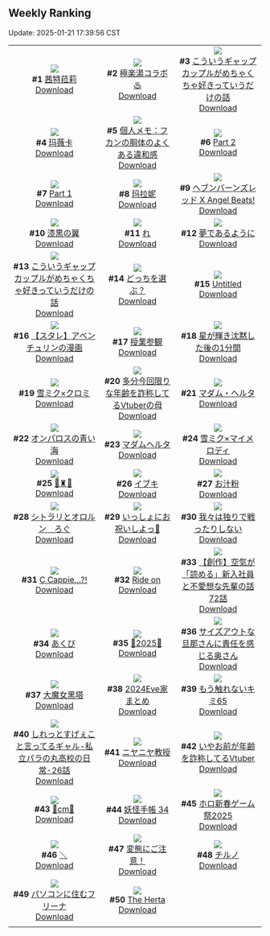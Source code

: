 ## Weekly Ranking
Update: 2025-01-21 17:39:56 CST

|      |      |      |
| :----: | :----: | :----: |
| ![](https://i.pixiv.re/c/240x480/img-master/img/2025/01/15/01/57/11/126230821_p0_master1200.jpg)<br>**#1** [茜特菈莉](https://www.pixiv.net/artworks/126230821)<br>[Download](https://i.pixiv.re/img-original/img/2025/01/15/01/57/11/126230821_p0.jpg) | ![](https://i.pixiv.re/c/240x480/img-master/img/2025/01/14/19/03/26/126217499_p0_master1200.jpg)<br>**#2** [極楽湯コラボ♨](https://www.pixiv.net/artworks/126217499)<br>[Download](https://i.pixiv.re/img-original/img/2025/01/14/19/03/26/126217499_p0.jpg) | ![](https://i.pixiv.re/c/240x480/img-master/img/2025/01/15/00/01/44/126227529_p0_master1200.jpg)<br>**#3** [こういうギャップカップルがめちゃくちゃ好きっていうだけの話](https://www.pixiv.net/artworks/126227529)<br>[Download](https://i.pixiv.re/img-original/img/2025/01/15/00/01/44/126227529_p0.jpg) |
| ![](https://i.pixiv.re/c/240x480/img-master/img/2025/01/15/02/00/05/126230889_p0_master1200.jpg)<br>**#4** [玛薇卡](https://www.pixiv.net/artworks/126230889)<br>[Download](https://i.pixiv.re/img-original/img/2025/01/15/02/00/05/126230889_p0.jpg) | ![](https://i.pixiv.re/c/240x480/img-master/img/2025/01/14/06/00/07/126204980_p0_master1200.jpg)<br>**#5** [個人メモ：フカンの胴体のよくある違和感](https://www.pixiv.net/artworks/126204980)<br>[Download](https://i.pixiv.re/img-original/img/2025/01/14/06/00/07/126204980_p0.jpg) | ![](https://i.pixiv.re/c/240x480/img-master/img/2025/01/15/00/01/23/126227493_p0_master1200.jpg)<br>**#6** [Part 2](https://www.pixiv.net/artworks/126227493)<br>[Download](https://i.pixiv.re/img-original/img/2025/01/15/00/01/23/126227493_p0.jpg) |
| ![](https://i.pixiv.re/c/240x480/img-master/img/2025/01/14/00/00/12/126197851_p0_master1200.jpg)<br>**#7** [Part 1](https://www.pixiv.net/artworks/126197851)<br>[Download](https://i.pixiv.re/img-original/img/2025/01/14/00/00/12/126197851_p0.png) | ![](https://i.pixiv.re/c/240x480/img-master/img/2025/01/15/01/55/08/126230782_p0_master1200.jpg)<br>**#8** [玛拉妮](https://www.pixiv.net/artworks/126230782)<br>[Download](https://i.pixiv.re/img-original/img/2025/01/15/01/55/08/126230782_p0.jpg) | ![](https://i.pixiv.re/c/240x480/img-master/img/2025/01/16/00/00/15/126256423_p0_master1200.jpg)<br>**#9** [ヘブンバーンズレッド X Angel Beats!](https://www.pixiv.net/artworks/126256423)<br>[Download](https://i.pixiv.re/img-original/img/2025/01/16/00/00/15/126256423_p0.jpg) |
| ![](https://i.pixiv.re/c/240x480/img-master/img/2025/01/15/15/14/00/126241777_p0_master1200.jpg)<br>**#10** [漆黒の翼](https://www.pixiv.net/artworks/126241777)<br>[Download](https://i.pixiv.re/img-original/img/2025/01/15/15/14/00/126241777_p0.jpg) | ![](https://i.pixiv.re/c/240x480/img-master/img/2025/01/15/09/20/20/126236432_p0_master1200.jpg)<br>**#11** [れ](https://www.pixiv.net/artworks/126236432)<br>[Download](https://i.pixiv.re/img-original/img/2025/01/15/09/20/20/126236432_p0.png) | ![](https://i.pixiv.re/c/240x480/img-master/img/2025/01/15/00/00/15/126227275_p0_master1200.jpg)<br>**#12** [夢であるように](https://www.pixiv.net/artworks/126227275)<br>[Download](https://i.pixiv.re/img-original/img/2025/01/15/00/00/15/126227275_p0.jpg) |
| ![](https://i.pixiv.re/c/240x480/img-master/img/2025/01/14/17/52/17/126215532_p0_master1200.jpg)<br>**#13** [こういうギャップカップルがめちゃくちゃ好きっていうだけの話](https://www.pixiv.net/artworks/126215532)<br>[Download](https://i.pixiv.re/img-original/img/2025/01/14/17/52/17/126215532_p0.jpg) | ![](https://i.pixiv.re/c/240x480/img-master/img/2025/01/14/00/03/16/126198251_p0_master1200.jpg)<br>**#14** [どっちを選ぶ？](https://www.pixiv.net/artworks/126198251)<br>[Download](https://i.pixiv.re/img-original/img/2025/01/14/00/03/16/126198251_p0.png) | ![](https://i.pixiv.re/c/240x480/img-master/img/2025/01/15/00/30/17/126228682_p0_master1200.jpg)<br>**#15** [Untitled](https://www.pixiv.net/artworks/126228682)<br>[Download](https://i.pixiv.re/img-original/img/2025/01/15/00/30/17/126228682_p0.jpg) |
| ![](https://i.pixiv.re/c/240x480/img-master/img/2025/01/15/18/16/34/126245405_p0_master1200.jpg)<br>**#16** [【スタレ】アベンチュリンの漫画](https://www.pixiv.net/artworks/126245405)<br>[Download](https://i.pixiv.re/img-original/img/2025/01/15/18/16/34/126245405_p0.png) | ![](https://i.pixiv.re/c/240x480/img-master/img/2025/01/15/00/00/25/126227330_p0_master1200.jpg)<br>**#17** [授業参観](https://www.pixiv.net/artworks/126227330)<br>[Download](https://i.pixiv.re/img-original/img/2025/01/15/00/00/25/126227330_p0.jpg) | ![](https://i.pixiv.re/c/240x480/img-master/img/2025/01/15/13/20/21/126240059_p0_master1200.jpg)<br>**#18** [星が輝き沈黙した後の1分間](https://www.pixiv.net/artworks/126240059)<br>[Download](https://i.pixiv.re/img-original/img/2025/01/15/13/20/21/126240059_p0.jpg) |
| ![](https://i.pixiv.re/c/240x480/img-master/img/2025/01/16/20/07/38/126277020_p0_master1200.jpg)<br>**#19** [雪ミク×クロミ](https://www.pixiv.net/artworks/126277020)<br>[Download](https://i.pixiv.re/img-original/img/2025/01/16/20/07/38/126277020_p0.jpg) | ![](https://i.pixiv.re/c/240x480/img-master/img/2025/01/15/21/24/02/126251017_p0_master1200.jpg)<br>**#20** [多分今回限りな年齢を詐称してるVtuberの母](https://www.pixiv.net/artworks/126251017)<br>[Download](https://i.pixiv.re/img-original/img/2025/01/15/21/24/02/126251017_p0.png) | ![](https://i.pixiv.re/c/240x480/img-master/img/2025/01/15/00/00/15/126227277_p0_master1200.jpg)<br>**#21** [マダム・ヘルタ](https://www.pixiv.net/artworks/126227277)<br>[Download](https://i.pixiv.re/img-original/img/2025/01/15/00/00/15/126227277_p0.jpg) |
| ![](https://i.pixiv.re/c/240x480/img-master/img/2025/01/15/20/00/05/126248244_p0_master1200.jpg)<br>**#22** [オンパロスの青い海](https://www.pixiv.net/artworks/126248244)<br>[Download](https://i.pixiv.re/img-original/img/2025/01/15/20/00/05/126248244_p0.jpg) | ![](https://i.pixiv.re/c/240x480/img-master/img/2025/01/15/01/03/55/126229602_p0_master1200.jpg)<br>**#23** [マダムヘルタ](https://www.pixiv.net/artworks/126229602)<br>[Download](https://i.pixiv.re/img-original/img/2025/01/15/01/03/55/126229602_p0.png) | ![](https://i.pixiv.re/c/240x480/img-master/img/2025/01/16/20/10/00/126277077_p0_master1200.jpg)<br>**#24** [雪ミク×マイメロディ](https://www.pixiv.net/artworks/126277077)<br>[Download](https://i.pixiv.re/img-original/img/2025/01/16/20/10/00/126277077_p0.jpg) |
| ![](https://i.pixiv.re/c/240x480/img-master/img/2025/01/15/19/33/41/126247492_p0_master1200.jpg)<br>**#25** [💜♜💜](https://www.pixiv.net/artworks/126247492)<br>[Download](https://i.pixiv.re/img-original/img/2025/01/15/19/33/41/126247492_p0.png) | ![](https://i.pixiv.re/c/240x480/img-master/img/2025/01/15/03/28/28/126232207_p0_master1200.jpg)<br>**#26** [イブキ](https://www.pixiv.net/artworks/126232207)<br>[Download](https://i.pixiv.re/img-original/img/2025/01/15/03/28/28/126232207_p0.png) | ![](https://i.pixiv.re/c/240x480/img-master/img/2025/01/16/20/30/03/126277647_p0_master1200.jpg)<br>**#27** [お汁粉](https://www.pixiv.net/artworks/126277647)<br>[Download](https://i.pixiv.re/img-original/img/2025/01/16/20/30/03/126277647_p0.png) |
| ![](https://i.pixiv.re/c/240x480/img-master/img/2025/01/15/07/52/59/126235329_p0_master1200.jpg)<br>**#28** [シトラリとオロルン　ろぐ](https://www.pixiv.net/artworks/126235329)<br>[Download](https://i.pixiv.re/img-original/img/2025/01/15/07/52/59/126235329_p0.jpg) | ![](https://i.pixiv.re/c/240x480/img-master/img/2025/01/15/00/01/13/126227473_p0_master1200.jpg)<br>**#29** [いっしょにお祝いしよっ🌸](https://www.pixiv.net/artworks/126227473)<br>[Download](https://i.pixiv.re/img-original/img/2025/01/15/00/01/13/126227473_p0.jpg) | ![](https://i.pixiv.re/c/240x480/img-master/img/2025/01/15/00/00/29/126227344_p0_master1200.jpg)<br>**#30** [我々は独りで戦ったりしない](https://www.pixiv.net/artworks/126227344)<br>[Download](https://i.pixiv.re/img-original/img/2025/01/15/00/00/29/126227344_p0.png) |
| ![](https://i.pixiv.re/c/240x480/img-master/img/2025/01/15/00/59/03/126229437_p0_master1200.jpg)<br>**#31** [C Cappie...?!](https://www.pixiv.net/artworks/126229437)<br>[Download](https://i.pixiv.re/img-original/img/2025/01/15/00/59/03/126229437_p0.png) | ![](https://i.pixiv.re/c/240x480/img-master/img/2025/01/16/00/00/15/126256424_p0_master1200.jpg)<br>**#32** [Ride on](https://www.pixiv.net/artworks/126256424)<br>[Download](https://i.pixiv.re/img-original/img/2025/01/16/00/00/15/126256424_p0.jpg) | ![](https://i.pixiv.re/c/240x480/img-master/img/2025/01/16/18/16/48/126274071_p0_master1200.jpg)<br>**#33** [【創作】空気が「読める」新入社員と不愛想な先輩の話72話](https://www.pixiv.net/artworks/126274071)<br>[Download](https://i.pixiv.re/img-original/img/2025/01/16/18/16/48/126274071_p0.jpg) |
| ![](https://i.pixiv.re/c/240x480/img-master/img/2025/01/15/00/42/06/126229042_p0_master1200.jpg)<br>**#34** [あくび](https://www.pixiv.net/artworks/126229042)<br>[Download](https://i.pixiv.re/img-original/img/2025/01/15/00/42/06/126229042_p0.jpg) | ![](https://i.pixiv.re/c/240x480/img-master/img/2025/01/15/19/07/31/126246798_p0_master1200.jpg)<br>**#35** [🐍2025🐍](https://www.pixiv.net/artworks/126246798)<br>[Download](https://i.pixiv.re/img-original/img/2025/01/15/19/07/31/126246798_p0.jpg) | ![](https://i.pixiv.re/c/240x480/img-master/img/2025/01/14/00/04/18/126198327_p0_master1200.jpg)<br>**#36** [サイズアウトな旦那さんに責任を感じる奥さん](https://www.pixiv.net/artworks/126198327)<br>[Download](https://i.pixiv.re/img-original/img/2025/01/14/00/04/18/126198327_p0.jpg) |
| ![](https://i.pixiv.re/c/240x480/img-master/img/2025/01/15/21/22/05/126250962_p0_master1200.jpg)<br>**#37** [大魔女黑塔](https://www.pixiv.net/artworks/126250962)<br>[Download](https://i.pixiv.re/img-original/img/2025/01/15/21/22/05/126250962_p0.png) | ![](https://i.pixiv.re/c/240x480/img-master/img/2025/01/15/16/22/48/126242917_p0_master1200.jpg)<br>**#38** [2024Eve家まとめ](https://www.pixiv.net/artworks/126242917)<br>[Download](https://i.pixiv.re/img-original/img/2025/01/15/16/22/48/126242917_p0.png) | ![](https://i.pixiv.re/c/240x480/img-master/img/2025/01/15/15/56/04/126242441_p0_master1200.jpg)<br>**#39** [もう触れないキミ65](https://www.pixiv.net/artworks/126242441)<br>[Download](https://i.pixiv.re/img-original/img/2025/01/15/15/56/04/126242441_p0.jpg) |
| ![](https://i.pixiv.re/c/240x480/img-master/img/2025/01/16/00/16/47/126257263_p0_master1200.jpg)<br>**#40** [しれっとすげぇこと言ってるギャル-私立パラの丸高校の日常-26話](https://www.pixiv.net/artworks/126257263)<br>[Download](https://i.pixiv.re/img-original/img/2025/01/16/00/16/47/126257263_p0.jpg) | ![](https://i.pixiv.re/c/240x480/img-master/img/2025/01/15/00/00/18/126227291_p0_master1200.jpg)<br>**#41** [ニヤニヤ教授](https://www.pixiv.net/artworks/126227291)<br>[Download](https://i.pixiv.re/img-original/img/2025/01/15/00/00/18/126227291_p0.jpg) | ![](https://i.pixiv.re/c/240x480/img-master/img/2025/01/14/21/11/57/126221219_p0_master1200.jpg)<br>**#42** [いやお前が年齢を詐称してるVtuber](https://www.pixiv.net/artworks/126221219)<br>[Download](https://i.pixiv.re/img-original/img/2025/01/14/21/11/57/126221219_p0.png) |
| ![](https://i.pixiv.re/c/240x480/img-master/img/2025/01/15/20/57/19/126250037_p0_master1200.jpg)<br>**#43** [🍰cm🍰](https://www.pixiv.net/artworks/126250037)<br>[Download](https://i.pixiv.re/img-original/img/2025/01/15/20/57/19/126250037_p0.png) | ![](https://i.pixiv.re/c/240x480/img-master/img/2025/01/15/00/01/13/126227471_p0_master1200.jpg)<br>**#44** [妖怪手帳 34](https://www.pixiv.net/artworks/126227471)<br>[Download](https://i.pixiv.re/img-original/img/2025/01/15/00/01/13/126227471_p0.jpg) | ![](https://i.pixiv.re/c/240x480/img-master/img/2025/01/15/20/55/26/126249971_p0_master1200.jpg)<br>**#45** [ホロ新春ゲーム祭2025](https://www.pixiv.net/artworks/126249971)<br>[Download](https://i.pixiv.re/img-original/img/2025/01/15/20/55/26/126249971_p0.png) |
| ![](https://i.pixiv.re/c/240x480/img-master/img/2025/01/14/00/01/22/126198092_p0_master1200.jpg)<br>**#46** [＼](https://www.pixiv.net/artworks/126198092)<br>[Download](https://i.pixiv.re/img-original/img/2025/01/14/00/01/22/126198092_p0.png) | ![](https://i.pixiv.re/c/240x480/img-master/img/2025/01/15/13/45/06/126240432_p0_master1200.jpg)<br>**#47** [変態にご注意！](https://www.pixiv.net/artworks/126240432)<br>[Download](https://i.pixiv.re/img-original/img/2025/01/15/13/45/06/126240432_p0.png) | ![](https://i.pixiv.re/c/240x480/img-master/img/2025/01/15/21/13/43/126250688_p0_master1200.jpg)<br>**#48** [チルノ](https://www.pixiv.net/artworks/126250688)<br>[Download](https://i.pixiv.re/img-original/img/2025/01/15/21/13/43/126250688_p0.jpg) |
| ![](https://i.pixiv.re/c/240x480/img-master/img/2025/01/15/17/00/10/126243552_p0_master1200.jpg)<br>**#49** [パソコンに住むフリーナ](https://www.pixiv.net/artworks/126243552)<br>[Download](https://i.pixiv.re/img-original/img/2025/01/15/17/00/10/126243552_p0.jpg) | ![](https://i.pixiv.re/c/240x480/img-master/img/2025/01/15/22/20/03/126252889_p0_master1200.jpg)<br>**#50** [The Herta](https://www.pixiv.net/artworks/126252889)<br>[Download](https://i.pixiv.re/img-original/img/2025/01/15/22/20/03/126252889_p0.jpg) |
|      |
